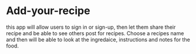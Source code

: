 # Add-your-recipe
this app will allow users to sign in or sign-up, then let them share their recipe and be able to see others post for recipes. Choose a recipes name and then will be able to look at the ingredaice, instructions and notes for the food.



